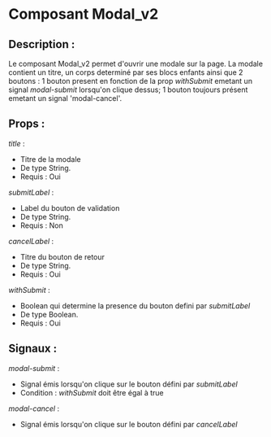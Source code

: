 # Composant Modal_v2

## Description :

Le composant Modal_v2 permet d'ouvrir une modale sur la page. La modale contient un titre, un corps determiné par ses blocs enfants ainsi que 2 boutons : 1 bouton present en fonction de la prop *withSubmit* emetant un signal *modal-submit* lorsqu'on clique dessus; 1 bouton toujours présent emetant un signal 'modal-cancel'.

## Props :

*title* : 

- Titre de la modale
- De type String.
- Requis : Oui

*submitLabel* : 

- Label du bouton de validation 
- De type String.
- Requis : Non

*cancelLabel* : 

- Titre du bouton de retour
- De type String.
- Requis : Oui

*withSubmit* : 

- Boolean qui determine la presence du bouton defini par *submitLabel*
- De type Boolean.
- Requis : Oui

## Signaux :

*modal-submit* :

- Signal émis lorsqu'on clique sur le bouton défini par *submitLabel*
- Condition : *withSubmit* doit être égal à true

*modal-cancel* :

- Signal émis lorsqu'on clique sur le bouton défini par *cancelLabel*
